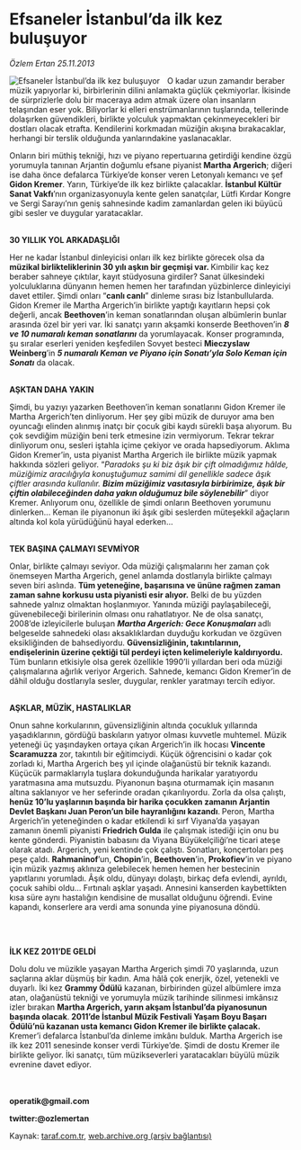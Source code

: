 # Efsaneler İstanbul’da ilk kez buluşuyor

*Özlem Ertan 25.11.2013*

<div class="yazi"><img align="left" alt="Efsaneler İstanbul’da ilk kez buluşuyor" border="0" src="http://www.taraf.com.tr/fotoraflar/makaleler/efsaneler-istanbul-da-ilk-kez-bulusuyor_8973_orijinal.jpg" style="border-right-width:10px; border-color:#FFFFFF"/><p>O kadar uzun zamandır beraber müzik yapıyorlar ki, birbirlerinin dilini anlamakta güçlük çekmiyorlar. İkisinde de sürprizlerle dolu bir maceraya adım atmak üzere olan insanların telaşından eser yok. Biliyorlar ki elleri enstrümanlarının tuşlarında, tellerinde dolaşırken güvendikleri, birlikte yolculuk yapmaktan çekinmeyecekleri bir dostları olacak etrafta. Kendilerini korkmadan müziğin akışına bırakacaklar, herhangi bir terslik olduğunda yanlarındakine yaslanacaklar. </p>
<p>Onların biri müthiş tekniği, hızı ve piyano repertuarına getirdiği kendine özgü yorumuyla tanınan Arjantin doğumlu efsane piyanist<b> Martha Argerich</b>; diğeri ise daha önce defalarca Türkiye’de konser veren Letonyalı kemancı ve şef <b>Gidon Kremer</b>. Yarın, Türkiye’de ilk kez birlikte çalacaklar. <b>İstanbul Kültür Sanat Vakfı</b>’nın organizasyonuyla kente gelen sanatçılar, Lütfi Kırdar Kongre ve Sergi Sarayı’nın geniş sahnesinde kadim zamanlardan gelen iki büyücü gibi sesler ve duygular yaratacaklar. </p>
<p><b><br/>30 YILLIK YOL ARKADAŞLIĞI</b></p>
<p>Her ne kadar İstanbul dinleyicisi onları ilk kez birlikte görecek olsa da <b>müzikal birlikteliklerinin 30 yılı aşkın bir geçmişi var. </b>Kimbilir kaç kez beraber sahneye çıktılar, kayıt stüdyosuna girdiler? Sanat ülkesindeki yolculuklarına dünyanın hemen hemen her tarafından yüzbinlerce dinleyiciyi davet ettiler. Şimdi onları “<b>canlı canlı</b>” dinleme sırası biz İstanbullularda. Gidon Kremer ile Martha Argerich’in birlikte yaptığı kayıtların hepsi çok değerli, ancak <b>Beethoven</b>’in keman sonatlarından oluşan albümlerin bunlar arasında özel bir yeri var. İki sanatçı yarın akşamki konserde Beethoven’in<i> <b>8 ve 10 numaralı keman sonatlarını</b> </i>da<i> </i>yorumlayacak. Konser programında, şu sıralar eserleri yeniden keşfedilen Sovyet besteci <b>Mieczyslaw Weinberg</b>’in <b><i>5 numaralı Keman ve Piyano için Sonatı’yla Solo Keman için Sonatı</i></b><i> </i>da olacak.</p>
<p><b><br/>AŞKTAN DAHA YAKIN</b></p>
<p>Şimdi, bu yazıyı yazarken Beethoven’in keman sonatlarını Gidon Kremer ile Martha Argerich’ten dinliyorum. Her şey gibi müzik de duruyor ama ben oyuncağı elinden alınmış inatçı bir çocuk gibi kaydı sürekli başa alıyorum. Bu çok sevdiğim müziğin beni terk etmesine izin vermiyorum. Tekrar tekrar dinliyorum onu, sesleri iştahla içime çekiyor ve orada hapsediyorum. Aklıma Gidon Kremer’in, usta piyanist Martha Argerich ile birlikte müzik yapmak hakkında sözleri geliyor. “<i>Paradoks şu ki biz âşık bir çift olmadığımız hâlde, müziğimiz aracılığıyla konuştuğumuz samimi dil genellikle sadece âşık çiftler arasında kullanılır. <b>Bizim müziğimiz vasıtasıyla birbirimize, âşık bir çiftin olabileceğinden daha yakın olduğumuz bile söylenebilir</b></i>” diyor Kremer. Anlıyorum onu, özellikle de şimdi onların Beethoven yorumunu dinlerken... Keman ile piyanonun iki âşık gibi seslerden müteşekkil ağaçların altında kol kola yürüdüğünü hayal ederken... </p>
<p><b><br/>TEK BAŞINA ÇALMAYI SEVMİYOR</b></p>
<p>Onlar, birlikte çalmayı seviyor. Oda müziği çalışmalarını her zaman çok önemseyen Martha Argerich, genel anlamda dostlarıyla birlikte çalmayı seven biri aslında. <b>Tüm yeteneğine, başarısına ve ününe rağmen zaman zaman sahne korkusu usta piyanisti esir alıyor.</b> Belki de bu yüzden sahnede yalnız olmaktan hoşlanmıyor. Yanında müziği paylaşabileceği, güvenebileceği birilerinin olması onu rahatlatıyor. Ne de olsa sanatçı, 2008’de izleyicilerle buluşan <b><i>Martha Argerich: Gece Konuşmaları </i></b>adlı belgeselde sahnedeki olası aksaklıklardan duyduğu korkudan ve özgüven eksikliğinden de bahsediyordu. <b>Güvensizliğinin, takıntılarının, endişelerinin üzerine çektiği tül perdeyi içten kelimeleriyle kaldırıyordu.</b> Tüm bunların etkisiyle olsa gerek özellikle 1990’li yıllardan beri oda müziği çalışmalarına ağırlık veriyor Argerich. Sahnede, kemancı Gidon Kremer’in de dâhil olduğu dostlarıyla sesler, duygular, renkler yaratmayı tercih ediyor. </p>
<p><b><br/>AŞKLAR, MÜZİK, HASTALIKLAR</b></p>
<p>Onun sahne korkularının, güvensizliğinin altında çocukluk yıllarında yaşadıklarının, gördüğü baskıların yatıyor olması kuvvetle muhtemel. Müzik yeteneği üç yaşındayken ortaya çıkan Argerich’in ilk hocası <b>Vincente Scaramuzza</b> zor, takıntılı bir eğitimciydi. Küçük öğrencisini o kadar çok zorladı ki, Martha Argerich beş yıl içinde olağanüstü bir teknik kazandı. Küçücük parmaklarıyla tuşlara dokunduğunda harikalar yaratıyordu yaratmasına ama mutsuzdu. Piyanonun başına oturmamak için masanın altına saklanıyor ve her seferinde oradan çıkarılıyordu. Zorla da olsa çalıştı, <b>henüz 10’lu yaşlarının başında bir harika çocukken zamanın Arjantin Devlet Başkanı Juan Peron’un bile hayranlığını kazandı</b>.<b> </b>Peron, Martha Argerich’in yeteneğinden o kadar etkilendi ki sırf Viyana’da yaşayan zamanın önemli piyanisti <b>Friedrich Gulda</b> ile çalışmak istediği için onu bu kente gönderdi. Piyanistin babasını da Viyana Büyükelçiliği’ne ticari ateşe olarak atadı. Argerich, yeni kentinde çok çalıştı. Sonatları, konçertoları peş peşe çaldı. <b>Rahmaninof</b>’un, <b>Chopin</b>’in, <b>Beethoven</b>’in, <b>Prokofiev</b>’in ve piyano için müzik yazmış aklınıza gelebilecek hemen hemen her bestecinin yapıtlarını yorumladı. Âşık oldu, dünyayı dolaştı, birkaç defa evlendi, ayrıldı, çocuk sahibi oldu... Fırtınalı aşklar yaşadı. Annesini kanserden kaybettikten kısa süre aynı hastalığın kendisine de musallat olduğunu öğrendi. Evine kapandı, konserlere ara verdi ama sonunda yine piyanosuna döndü. </p>
<p><b> </b></p>
<p><b><br/>İLK KEZ 2011’DE GELDİ</b></p>
<p>Dolu dolu ve müzikle yaşayan Martha Argerich şimdi 70 yaşlarında, uzun saçlarına aklar düşmüş bir kadın. Ama hâlâ çok enerjik, özel, yetenekli ve duyarlı. İki kez <b>Grammy Ödülü</b> kazanan, birbirinden güzel albümlere imza atan, olağanüstü tekniği ve yorumuyla müzik tarihinde silinmesi imkânsız izler bırakan <b>Martha Argerich, yarın akşam İstanbul’da piyanosunun başında olacak</b>.<b> 2011’de İstanbul Müzik Festivali Yaşam Boyu Başarı Ödülü’nü kazanan usta kemancı Gidon Kremer ile birlikte çalacak.</b> Kremer’i defalarca İstanbul’da dinleme imkânı bulduk. Martha Argerich ise ilk kez 2011 senesinde konser verdi Türkiye’de. Şimdi de dostu Kremer ile birlikte geliyor. İki sanatçı, tüm müzikseverleri yaratacakları büyülü müzik evrenine davet ediyor.</p>
<p><b><br/><br/>operatik@gmail.com</b></p>
<p><b>twitter:@ozlemertan</b></p>
</div>

Kaynak: [taraf.com.tr](http://www.taraf.com.tr:80/ozlem-ertan-3/makale-efsaneler-istanbul-da-ilk-kez-bulusuyor.htm), [web.archive.org (arşiv bağlantısı)](http://web.archive.org/web/20131127045840/http://www.taraf.com.tr:80/ozlem-ertan-3/makale-efsaneler-istanbul-da-ilk-kez-bulusuyor.htm)
